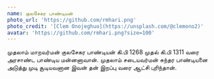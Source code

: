 ```yaml
---
name: குலசேகர பாண்டியன்
photo_url: 'https://github.com/rmhari.png'
photo_credit: '[Clem Onojeghuo](https://unsplash.com/@clemono2)'
avatar: 'https://github.com/rmhari.png?size=100'
---
```


முதலாம் மாறவர்மன் குலசேகர பாண்டியன் கி.பி 1268 முதல் கி.பி 1311 வரை அரசாண்ட பாண்டிய மன்னனாவான். முதலாம் சடையவர்மன் சுந்தர பாண்டியனை அடுத்து முடி சூடியவனான இவன் தன் இறப்பு வரை ஆட்சி புரிந்தான்.